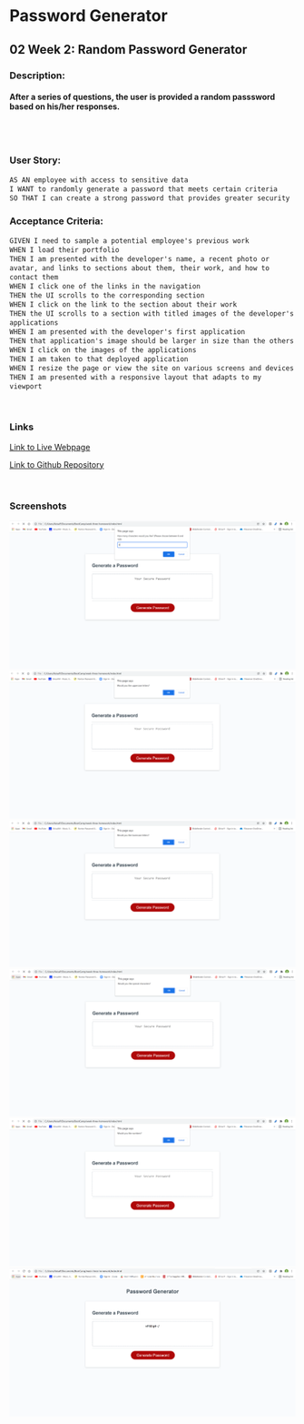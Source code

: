 # Password Generator

## 02 Week 2:  Random Password Generator
### Description: 
#### After a series of questions, the user is provided a random passsword based on his/her responses. 
<br>
<br>

### User Story:
```
AS AN employee with access to sensitive data
I WANT to randomly generate a password that meets certain criteria
SO THAT I can create a strong password that provides greater security
```
### Acceptance Criteria:
```
GIVEN I need to sample a potential employee's previous work
WHEN I load their portfolio
THEN I am presented with the developer's name, a recent photo or avatar, and links to sections about them, their work, and how to contact them
WHEN I click one of the links in the navigation
THEN the UI scrolls to the corresponding section
WHEN I click on the link to the section about their work
THEN the UI scrolls to a section with titled images of the developer's applications
WHEN I am presented with the developer's first application
THEN that application's image should be larger in size than the others
WHEN I click on the images of the applications
THEN I am taken to that deployed application
WHEN I resize the page or view the site on various screens and devices
THEN I am presented with a responsive layout that adapts to my viewport
```
<br>

### Links
[Link to Live Webpage](https://keisap.github.io/Random-Password-Generator/)

[Link to Github Repository](https://github.com/KeisaP/Random-Password-Generator)

<br>

### Screenshots

![Screenshot #1](assets/images/Screenshot%201.PNG)
![Screenshot #2](assets\images\Screenshot%202.PNG)
![Screenshot #3](assets\images\Screenshot%203.PNG)
![Screenshot #4](assets\images\Screenshot%204.PNG)
![Screenshot #5](assets\images\Screenshot%205.PNG)
![Screenshot #6](assets\images\Screenshot%206.PNG)
